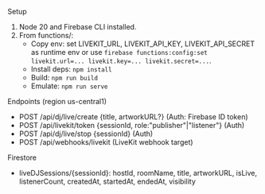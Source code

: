 Setup

1) Node 20 and Firebase CLI installed.
2) From functions/:
   - Copy env: set LIVEKIT_URL, LIVEKIT_API_KEY, LIVEKIT_API_SECRET as runtime env or use `firebase functions:config:set livekit.url=... livekit.key=... livekit.secret=...`.
   - Install deps: `npm install`
   - Build: `npm run build`
   - Emulate: `npm run serve`

Endpoints (region us-central1)
- POST /api/dj/live/create {title, artworkURL?}  (Auth: Firebase ID token)
- POST /api/livekit/token {sessionId, role:"publisher"|"listener"}  (Auth)
- POST /api/dj/live/stop {sessionId}  (Auth)
- POST /api/webhooks/livekit (LiveKit webhook target)

Firestore
- liveDJSessions/{sessionId}: hostId, roomName, title, artworkURL, isLive, listenerCount, createdAt, startedAt, endedAt, visibility

